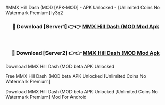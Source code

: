 #MMX Hill Dash (MOD [APK-MOD] - APK Unlocked - [Unlimited Coins No Watermark Premium] ly3q2



<div align="center">

<h3>🔴 Download [Server1] 👉👉 <a href="https://momento.my/?title=MMX_Hill_Dash_(MOD">MMX Hill Dash (MOD Mod Apk</a></h3><br>

<h3>🔴 Download [Server2] 👉👉 <a href="https://momento.my/?title=MMX_Hill_Dash_(MOD">MMX Hill Dash (MOD Mod Apk</a></h3>
</div>



Download MMX Hill Dash (MOD beta APK Unlocked

Free MMX Hill Dash (MOD beta APK Unlocked [Unlimited Coins No Watermark Premium]

Download MMX Hill Dash (MOD beta APK Unlocked [Unlimited Coins No Watermark Premium] Mod For Android
